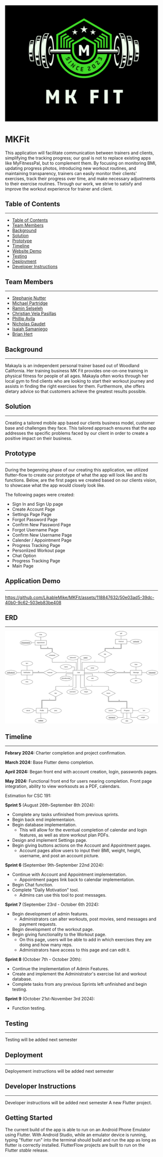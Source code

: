 <p align="center">
  <img src="MK Fit Logo.png" />
</p>   



# MKFit
This application will facilitate communication between trainers and  clients, simplifying the tracking progress; our goal is not to replace existing apps like MyFitnessPal, but to complement them. 
By focusing on monitoring BMI, updating progress photos, introducing new workout routines, and maintaining transparency, trainers can easily monitor their clients' exercises, track their progress over time, and make necessary adjustments to their exercise routines. Through our work, we strive to satisfy and improve the workout experience for trainer and client.  


## Table of Contents
---
- [Table of Contents](#table-of-contents)
- [Team Members](#team-members)
- [Background](#background)
- [Solution](#solution)
- [Prototype](#prototype)
- [Timeline](#timeline)
- [Website Demo](#website-demo)
- [Testing](#testing)
- [Deployment](#deployment)
- [Developer Instructions](#developer-instructions)



## Team Members
---
- [Stephanie Nutter](https://github.com/S-nutter)
- [Michael Partridge](https://github.com/LikableMike)
- [Ramin Selseleh](https://github.com/RaminSel)
- [Christian Vela Pasillas](https://github.com/christianvelapasill)
- [Phillip Avila](https://github.com/APEX226)
- [Nicholas Gaudet](https://github.com/ng262)
- [Isaiah Samaniego](https://github.com/IsaiahSami)
- [Brian Hert](https://github.com/BrianHert)



## Background
---

Makayla is an independent personal trainer based out of Woodland California. Her training business MK Fit provides one-on-one training in physical fitness for people of all ages. Makayla often works through her local gym to find clients who are looking to start their workout journey and assists in finding the right exercises for them.  Furthermore, she offers dietary advice so that customers achieve the greatest results possible.



## Solution
---
Creating a tailored mobile app based our clients business model, customer base and challenges they face. This tailored approach ensures that the app addresses the specific problems faced by our client in order to create a positive impact on their business. 

## Prototype
---
During the begenning phase of our creating this application, we utilized flutter-flow to create our prototype of what the app will look like and its functions. Below, are the first pages we created based on our clients vision, to showcase what the app would closely look like.   

The following pages were created:
<ul style="circle">
   <li>Sign In and Sign Up page</li>
   <li>Create Account Page</li>
   <li>Settings Page Page</li>
   <li>Forgot Password Page</li>
   <li>Confirm New Password Page</li>
   <li>Forgot Username Page</li>
   <li>Confirm New Username Page</li>
  <li>Calender / Appointment Page</li>
  <li>Progress Tracking Page</li>
  <li>Personlized Workout page</li>
  <li>Chat Option</li>
  <li>Progress Tracking Page</li>
  <li>Main Page</li>
</ul>   


## Application Demo
---


https://github.com/LikableMike/MKFit/assets/118847632/50e03ad5-39dc-40b0-9c62-503eb83be408


## ERD
---
<p align="left">
  <img src="assets/images/ERD.png" />
</p>   


## Timeline
---
<b>Febrary 2024:</b> Charter completion and project confirmation.

<b>March 2024:</b> Base Flutter demo completion.

<b>April 2024:</b> Began front end with account creation, login, passwords pages.

<b>May 2024:</b> Functional front end for users nearing completion. Front page integration, ability to view worksouts as a PDF, calendars.

Estimation for CSC 191:

<b>Sprint 5</b> (August 26th-September 8th 2024):
- Complete any tasks unfinished from previous sprints.
- Begin back end implementaion.
- Begin database implementation.
  	- This will allow for the eventual completion of calendar and login features, as well as store workout plan PDFs.
- Design and implement Settings page.
- Begin giving buttons actions on the Account and Appointment pages.
  	- Account pages allow users to input their BMI, weight, height, username, and post an account picture.

<b>Sprint 6</b> (September 9th-September 22nd 2024):
- Continue with Account and Appointment implementation.
  	- Appointment pages link back to calendar implementation.
- Begin Chat function.
- Complete "Daily Motivation" tool.
  	- Admins can use this tool to post messages.

<b>Sprint 7</b> (September 23rd - October 6th 2024):
- Begin development of admin features.
	- Administrators can alter workouts, post movies, send messages and payment requests.
- Begin development of the workout page.
- Begin giving functionality to the Workout page.
  	- On this page, users will be able to add in which exercises they are doing and how many reps.
  	- Administrators have access to this page and can edit it.

<b>Sprint 8</b> (October 7th - October 20th):
- Continue the implementation of Admin Features.
- Create and implement the Administrator's exercise list and workout database.
- Complete tasks from any previous Sprints left unfinished and begin testing.

<b>Sprint 9</b> (October 21st-November 3rd 2024):
- Function testing.


## Testing
---

Testing will be added next semester   


## Deployment
---

Deployement instructions will be added next semester   


## Developer Instructions
---

Developer instructions will be added next semester
A new Flutter project.

## Getting Started

The current build of the app is able to run on an Android Phone Emulator using Flutter. With Android Studio, while an emulator device is running, typing "flutter run" into the terminal should build and run the app as long as flutter is correctly installed.
FlutterFlow projects are built to run on the Flutter _stable_ release.
